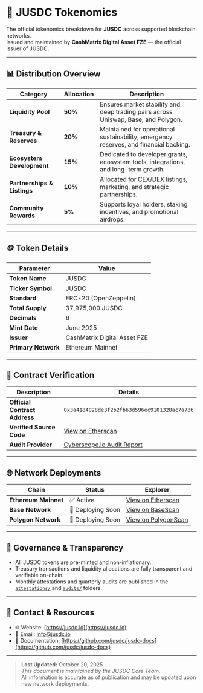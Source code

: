 # 💠 JUSDC Tokenomics

The official tokenomics breakdown for **JUSDC** across supported blockchain networks.  
Issued and maintained by **CashMatrix Digital Asset FZE** — the official issuer of JUSDC.

---

## 📊 Distribution Overview

| Category | Allocation | Description |
|-----------|-------------|--------------|
| **Liquidity Pool** | **50%** | Ensures market stability and deep trading pairs across Uniswap, Base, and Polygon. |
| **Treasury & Reserves** | **20%** | Maintained for operational sustainability, emergency reserves, and financial backing. |
| **Ecosystem Development** | **15%** | Dedicated to developer grants, ecosystem tools, integrations, and long-term growth. |
| **Partnerships & Listings** | **10%** | Allocated for CEX/DEX listings, marketing, and strategic partnerships. |
| **Community Rewards** | **5%** | Supports loyal holders, staking incentives, and promotional airdrops. |

---

## 🪙 Token Details

| Parameter | Value |
|------------|--------|
| **Token Name** | JUSDC |
| **Ticker Symbol** | JUSDC |
| **Standard** | ERC-20 (OpenZeppelin) |
| **Total Supply** | 37,975,000 JUSDC |
| **Decimals** | 6 |
| **Mint Date** | June 2025 |
| **Issuer** | CashMatrix Digital Asset FZE |
| **Primary Network** | Ethereum Mainnet |

---

## 🔗 Contract Verification

| Description | Details |
|--------------|----------|
| **Official Contract Address** | `0x3a4184028de3f2b2fb63d596ec9101328ac7a736` |
| **Verified Source Code** | [View on Etherscan](https://etherscan.io/address/0x3a4184028de3f2b2fb63d596ec9101328ac7a736) |
| **Audit Provider** | [Cyberscope.io Audit Report](https://www.cyberscope.io/audits/ETH-0x3a4184028de3f2B2fB63d596ec9101328aC7A736) |

---

## 🌐 Network Deployments

| Chain | Status | Explorer |
|--------|---------|-----------|
| **Ethereum Mainnet** | ✅ Active | [View on Etherscan](https://etherscan.io/token/0x3a4184028de3f2b2fb63d596ec9101328ac7a736) |
| **Base Network** | 🔄 Deploying Soon | [View on BaseScan](https://basescan.org/token/0xC6b9F1360a4C50DB8EccBCAc448b51737B101AA5) |
| **Polygon Network** | 🔄 Deploying Soon | [View on PolygonScan](https://polygonscan.com/token/0xFfF13F7Df6db0811A45b162D5CA742f970888eE0) |

---

## 🧾 Governance & Transparency

- All JUSDC tokens are pre-minted and non-inflationary.  
- Treasury transactions and liquidity allocations are fully transparent and verifiable on-chain.  
- Monthly attestations and quarterly audits are published in the [`attestations/`](./attestations/) and [`audits/`](./audits/) folders.

---

## 📨 Contact & Resources

- 🌐 Website: [https://jusdc.io](https://jusdc.io)  
- 📧 Email: [info@jusdc.io](mailto:info@jusdc.io)  
- 🧭 Documentation: [https://github.com/jusdc/jusdc-docs](https://github.com/jusdc/jusdc-docs)

---

> **Last Updated:** October 20, 2025  
> *This document is maintained by the JUSDC Core Team.*  
> All information is accurate as of publication and may be updated upon new network deployments.
